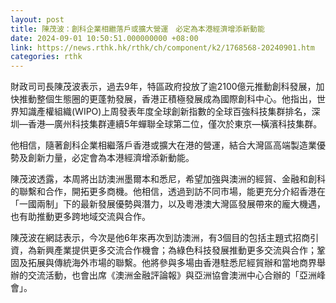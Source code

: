 ```yaml
---
layout: post
title: 陳茂波：創科企業相繼落戶或擴大營運　必定為本港經濟增添新動能
date: 2024-09-01 10:50:51.000000000 +08:00
link: https://news.rthk.hk/rthk/ch/component/k2/1768568-20240901.htm
categories: rthk
---
```


財政司司長陳茂波表示，過去9年，特區政府投放了逾2100億元推動創科發展，加快推動整個生態圈的更蓬勃發展，香港正積極發展成為國際創科中心。他指出，世界知識產權組織(WIPO)上周發表年度全球創新指數的全球百強科技集群排名，深圳—香港—廣州科技集群連續5年蟬聯全球第二位，僅次於東京—橫濱科技集群。

他相信，隨著創科企業相繼落戶香港或擴大在港的營運，結合大灣區高端製造業優勢及創新力量，必定會為本港經濟增添新動能。

陳茂波透露，本周將出訪澳洲墨爾本和悉尼，希望加強與澳洲的經貿、金融和創科的聯繫和合作，開拓更多商機。他相信，透過到訪不同市場，能更充分介紹香港在「一國兩制」下的最新發展優勢與潛力，以及粵港澳大灣區發展帶來的龐大機遇，也有助推動更多跨地域交流與合作。

陳茂波在網誌表示，今次是他6年來再次到訪澳洲，有3個目的包括主題式招商引資，為新興產業提供更多交流合作機會；為綠色科技發展推動更多交流與合作；鞏固及拓展與傳統海外市場的聯繫。他將參與多場由香港駐悉尼經貿辦和當地商界舉辦的交流活動，也會出席《澳洲金融評論報》與亞洲協會澳洲中心合辦的「亞洲峰會」。
